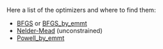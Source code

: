 Here a list of the optimizers and where to find them:
- [BFGS](https://github.com/chokkan/liblbfgs) or [BFGS_by_emmt](https://github.com/emmt/Algorithms/tree/master/lbfgsb)
- [Nelder-Mead](https://github.com/matteotiziano/nelder-mead) (unconstrained)
- [Powell_by_emmt](https://github.com/emmt/Algorithms/tree/master/bobyqa)


